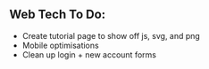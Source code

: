 ## Web Tech To Do:

 - Create tutorial page to show off js, svg, and png
 - Mobile optimisations
 - Clean up login + new account forms
